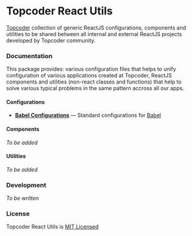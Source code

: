 # Topcoder React Utils
[Topcoder](https://www.topcoder.com) collection of generic ReactJS configurations, components and utilities to be shared between all internal and external ReactJS projects developed by Topcoder community.

### Documentation
This package provides: various configuration files that helps to unify configuration of various applications created at Topcoder, ReactJS components and utilities (non-react classes and functions)  that help to solve various typical problems in the same pattern accross all our apps.

#### Configurations
- [**Babel Configurations**](docs/babel-config.md) &mdash; Standard configurations for [Babel](https://babeljs.io/)

#### Components
*To be added*

#### Utilities
*To be added*

### Development
*To be written*

### License
Topcoder React Utils is [MIT Licensed](LICENSE.md)
